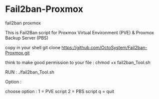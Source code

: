 # Fail2ban-Proxmox
fail2ban proxmox

This is Fail2Ban script for Proxmox Virtual Environment (PVE) & Proxmox Backup Server (PBS)

copy in your shell
git clone https://github.com/OctoSystem/Fail2ban-Proxmox.git

think to make good permission to your file :
chmod +x fail2ban_Tool.sh

RUN :
./fail2ban_Tool.sh

Option :

choose option :
1 = PVE script
2 = PBS script
q = quit
